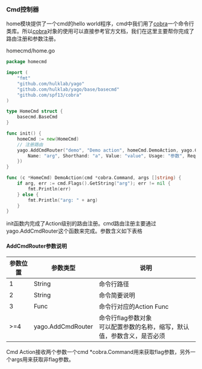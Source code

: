 ### Cmd控制器

home模块提供了一个cmd的hello world程序，cmd中我们用了[cobra](https://github.com/spf13/cobra)一个命令行类库。所以[cobra](https://github.com/spf13/cobra)对象的使用可以直接参考官方文档，我们在这里主要帮你完成了路由注册和参数注册。

homecmd/home.go
```go
package homecmd

import (
	"fmt"
	"github.com/hulklab/yago"
	"github.com/hulklab/yago/base/basecmd"
	"github.com/spf13/cobra"
)

type HomeCmd struct {
	basecmd.BaseCmd
}

func init() {
	homeCmd := new(HomeCmd)
	// 注册路由
	yago.AddCmdRouter("demo", "Demo action", homeCmd.DemoAction, yago.CmdArg{
		Name: "arg", Shorthand: "a", Value: "value", Usage: "参数", Required: true,
	})
}

func (c *HomeCmd) DemoAction(cmd *cobra.Command, args []string) {
	if arg, err := cmd.Flags().GetString("arg"); err != nil {
		fmt.Println(err)
	} else {
		fmt.Println("arg: " + arg)
	}
}

```

init函数内完成了Action级别的路由注册。cmd路由注册主要通过yago.AddCmdRouter这个函数来完成。参数含义如下表格

#### AddCmdRouter参数说明

| 参数位置 | 参数类型 | 说明 |
| ------- | ------- | ------- |
| 1 | String | 命令行路径 |
| 2 | String | 命令简要说明 |
| 3 | Func | 命令行对应的Action Func |
| >=4 | yago.AddCmdRouter | 命令行flag参数对象<br>可以配置参数的名称，缩写，默认值，参数含义，是否必须 |

Cmd Action接收两个参数一个cmd *cobra.Command用来获取flag参数，另外一个args用来获取非flag参数。